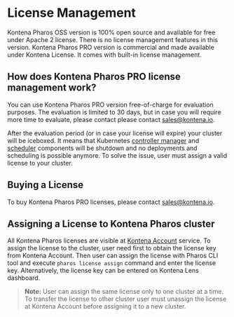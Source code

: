 # License Management

Kontena Pharos OSS version is 100% open source and available for free under Apache 2 license. There is no license management features in this version. Kontena Pharos PRO version is commercial and made available under Kontena License. It comes with built-in license management.

## How does Kontena Pharos PRO license management work?

You can use Kontena Pharos PRO version free-of-charge for evaluation purposes. The evaluation is limited to 30 days, but in case you will require more time to evaluate, please contact please contact [sales@kontena.io](mailto:sales@kontena.io).

After the evaluation period (or in case your license will expire) your cluster will be iceboxed. It means that Kubernetes [controller manager](https://kubernetes.io/docs/reference/command-line-tools-reference/kube-controller-manager/#kube-controller-manager) and [scheduler](https://kubernetes.io/docs/reference/command-line-tools-reference/kube-scheduler/) components will be shutdown and no deployments and scheduling is possible anymore. To solve the issue, user must assign a valid license to your cluster.

## Buying a License

To buy Kontena Pharos PRO licenses, please contact [sales@kontena.io](mailto:sales@kontena.io).

## Assigning a License to Kontena Pharos cluster

All Kontena Pharos licenses are visible at [Kontena Account](https://account.kontena.io) service. To assign the license to the cluster, user need first to obtain the license key from Kontena Account. Then user can assign the license with Pharos CLI tool and execute `pharos license assign` command and enter the license key. Alternatively, the license key can be entered on Kontena Lens dashboard.

> **Note:** User can assign the same license only to one cluster at a time. To transfer the license to other cluster user must unassign the license at Kontena Account before assigning it to a new cluster.
